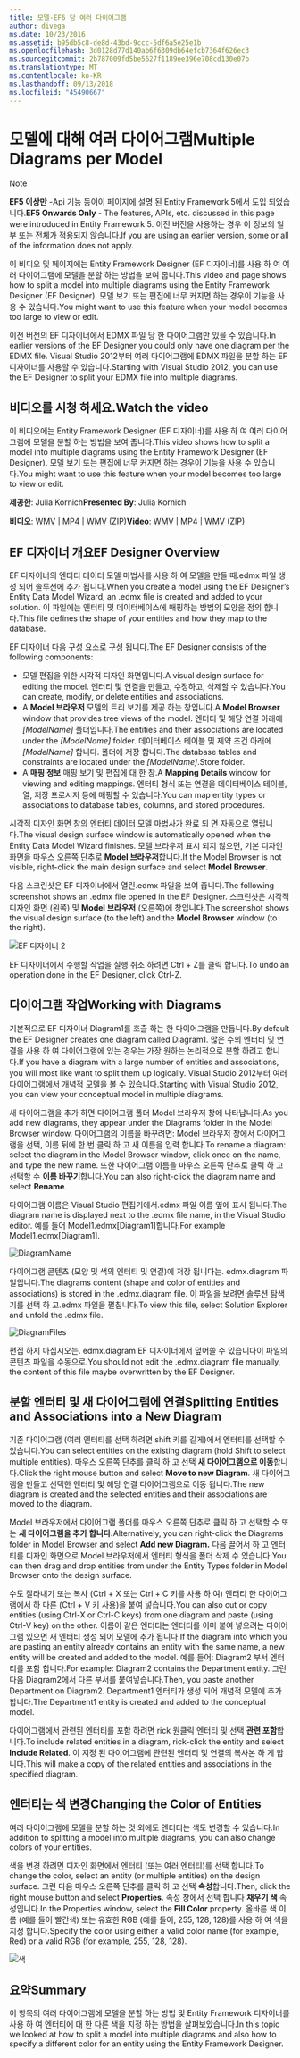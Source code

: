 ```yaml
---
title: 모델-EF6 당 여러 다이어그램
author: divega
ms.date: 10/23/2016
ms.assetid: b95db5c8-de8d-43bd-9ccc-5df6a5e25e1b
ms.openlocfilehash: 3d0128d77d140ab6f6309db64efcb7364f626ec3
ms.sourcegitcommit: 2b787009fd5be5627f1189ee396e708cd130e07b
ms.translationtype: MT
ms.contentlocale: ko-KR
ms.lasthandoff: 09/13/2018
ms.locfileid: "45490667"
---
```

# <a name="multiple-diagrams-per-model"></a><span data-ttu-id="71426-102">모델에 대해 여러 다이어그램</span><span class="sxs-lookup"><span data-stu-id="71426-102">Multiple Diagrams per Model</span></span>
> [!NOTE]
> <span data-ttu-id="71426-103">**EF5 이상만** -Api 기능 등이이 페이지에 설명 된 Entity Framework 5에서 도입 되었습니다.</span><span class="sxs-lookup"><span data-stu-id="71426-103">**EF5 Onwards Only** - The features, APIs, etc. discussed in this page were introduced in Entity Framework 5.</span></span> <span data-ttu-id="71426-104">이전 버전을 사용하는 경우 이 정보의 일부 또는 전체가 적용되지 않습니다.</span><span class="sxs-lookup"><span data-stu-id="71426-104">If you are using an earlier version, some or all of the information does not apply.</span></span>

<span data-ttu-id="71426-105">이 비디오 및 페이지에는 Entity Framework Designer (EF 디자이너)를 사용 하 여 여러 다이어그램에 모델을 분할 하는 방법을 보여 줍니다.</span><span class="sxs-lookup"><span data-stu-id="71426-105">This video and page shows how to split a model into multiple diagrams using the Entity Framework Designer (EF Designer).</span></span> <span data-ttu-id="71426-106">모델 보기 또는 편집에 너무 커지면 하는 경우이 기능을 사용 수 있습니다.</span><span class="sxs-lookup"><span data-stu-id="71426-106">You might want to use this feature when your model becomes too large to view or edit.</span></span>

<span data-ttu-id="71426-107">이전 버전의 EF 디자이너에서 EDMX 파일 당 한 다이어그램만 있을 수 있습니다.</span><span class="sxs-lookup"><span data-stu-id="71426-107">In earlier versions of the EF Designer you could only have one diagram per the EDMX file.</span></span> <span data-ttu-id="71426-108">Visual Studio 2012부터 여러 다이어그램에 EDMX 파일을 분할 하는 EF 디자이너를 사용할 수 있습니다.</span><span class="sxs-lookup"><span data-stu-id="71426-108">Starting with Visual Studio 2012, you can use the EF Designer to split your EDMX file into multiple diagrams.</span></span>

## <a name="watch-the-video"></a><span data-ttu-id="71426-109">비디오를 시청 하세요.</span><span class="sxs-lookup"><span data-stu-id="71426-109">Watch the video</span></span>
<span data-ttu-id="71426-110">이 비디오에는 Entity Framework Designer (EF 디자이너)를 사용 하 여 여러 다이어그램에 모델을 분할 하는 방법을 보여 줍니다.</span><span class="sxs-lookup"><span data-stu-id="71426-110">This video shows how to split a model into multiple diagrams using the Entity Framework Designer (EF Designer).</span></span> <span data-ttu-id="71426-111">모델 보기 또는 편집에 너무 커지면 하는 경우이 기능을 사용 수 있습니다.</span><span class="sxs-lookup"><span data-stu-id="71426-111">You might want to use this feature when your model becomes too large to view or edit.</span></span>

<span data-ttu-id="71426-112">**제공한**: Julia Kornich</span><span class="sxs-lookup"><span data-stu-id="71426-112">**Presented By**: Julia Kornich</span></span>

<span data-ttu-id="71426-113">**비디오**: [WMV](http://download.microsoft.com/download/5/C/2/5C2B52AB-5532-426F-B078-1E253341B5FA/HDI-ITPro-MSDN-winvideo-multiplediagrams.wmv) | [MP4](http://download.microsoft.com/download/5/C/2/5C2B52AB-5532-426F-B078-1E253341B5FA/HDI-ITPro-MSDN-mp4video-multiplediagrams.m4v) | [WMV (ZIP)](http://download.microsoft.com/download/5/C/2/5C2B52AB-5532-426F-B078-1E253341B5FA/HDI-ITPro-MSDN-winvideo-multiplediagrams.zip)</span><span class="sxs-lookup"><span data-stu-id="71426-113">**Video**: [WMV](http://download.microsoft.com/download/5/C/2/5C2B52AB-5532-426F-B078-1E253341B5FA/HDI-ITPro-MSDN-winvideo-multiplediagrams.wmv) | [MP4](http://download.microsoft.com/download/5/C/2/5C2B52AB-5532-426F-B078-1E253341B5FA/HDI-ITPro-MSDN-mp4video-multiplediagrams.m4v) | [WMV (ZIP)](http://download.microsoft.com/download/5/C/2/5C2B52AB-5532-426F-B078-1E253341B5FA/HDI-ITPro-MSDN-winvideo-multiplediagrams.zip)</span></span>

## <a name="ef-designer-overview"></a><span data-ttu-id="71426-114">EF 디자이너 개요</span><span class="sxs-lookup"><span data-stu-id="71426-114">EF Designer Overview</span></span>

<span data-ttu-id="71426-115">EF 디자이너의 엔터티 데이터 모델 마법사를 사용 하 여 모델을 만들 때.edmx 파일 생성 되어 솔루션에 추가 됩니다.</span><span class="sxs-lookup"><span data-stu-id="71426-115">When you create a model using the EF Designer’s Entity Data Model Wizard, an .edmx file is created and added to your solution.</span></span> <span data-ttu-id="71426-116">이 파일에는 엔터티 및 데이터베이스에 매핑하는 방법의 모양을 정의 합니다.</span><span class="sxs-lookup"><span data-stu-id="71426-116">This file defines the shape of your entities and how they map to the database.</span></span>

<span data-ttu-id="71426-117">EF 디자이너 다음 구성 요소로 구성 됩니다.</span><span class="sxs-lookup"><span data-stu-id="71426-117">The EF Designer consists of the following components:</span></span>

-   <span data-ttu-id="71426-118">모델 편집을 위한 시각적 디자인 화면입니다.</span><span class="sxs-lookup"><span data-stu-id="71426-118">A visual design surface for editing the model.</span></span> <span data-ttu-id="71426-119">엔터티 및 연결을 만들고, 수정하고, 삭제할 수 있습니다.</span><span class="sxs-lookup"><span data-stu-id="71426-119">You can create, modify, or delete entities and associations.</span></span>
-   <span data-ttu-id="71426-120">A **Model 브라우저** 모델의 트리 보기를 제공 하는 창입니다.</span><span class="sxs-lookup"><span data-stu-id="71426-120">A **Model Browser** window that provides tree views of the model.</span></span>  <span data-ttu-id="71426-121">엔터티 및 해당 연결 아래에 *\[ModelName\]* 폴더입니다.</span><span class="sxs-lookup"><span data-stu-id="71426-121">The entities and their associations are located under the *\[ModelName\]* folder.</span></span> <span data-ttu-id="71426-122">데이터베이스 테이블 및 제약 조건 아래에  *\[ModelName\]* 합니다. 폴더에 저장 합니다.</span><span class="sxs-lookup"><span data-stu-id="71426-122">The database tables and constraints are located under the *\[ModelName\]*.Store folder.</span></span>
-   <span data-ttu-id="71426-123">A **매핑 정보** 매핑 보기 및 편집에 대 한 창.</span><span class="sxs-lookup"><span data-stu-id="71426-123">A **Mapping Details** window for viewing and editing mappings.</span></span> <span data-ttu-id="71426-124">엔터티 형식 또는 연결을 데이터베이스 테이블, 열, 저장 프로시저 등에 매핑할 수 있습니다.</span><span class="sxs-lookup"><span data-stu-id="71426-124">You can map entity types or associations to database tables, columns, and stored procedures.</span></span> 

<span data-ttu-id="71426-125">시각적 디자인 화면 창의 엔터티 데이터 모델 마법사가 완료 되 면 자동으로 열립니다.</span><span class="sxs-lookup"><span data-stu-id="71426-125">The visual design surface window is automatically opened when the Entity Data Model Wizard finishes.</span></span> <span data-ttu-id="71426-126">모델 브라우저 표시 되지 않으면, 기본 디자인 화면을 마우스 오른쪽 단추로 **Model 브라우저**합니다.</span><span class="sxs-lookup"><span data-stu-id="71426-126">If the Model Browser is not visible, right-click the main design surface and select **Model Browser**.</span></span>

<span data-ttu-id="71426-127">다음 스크린샷은 EF 디자이너에서 열린.edmx 파일을 보여 줍니다.</span><span class="sxs-lookup"><span data-stu-id="71426-127">The following screenshot shows an .edmx file opened in the EF Designer.</span></span> <span data-ttu-id="71426-128">스크린샷은 시각적 디자인 화면 (왼쪽) 및 **Model 브라우저** (오른쪽)에 창입니다.</span><span class="sxs-lookup"><span data-stu-id="71426-128">The screenshot shows the visual design surface (to the left) and the **Model Browser** window (to the right).</span></span>

![EF 디자이너 2](~/ef6/media/efdesigner2.png)

<span data-ttu-id="71426-130">EF 디자이너에서 수행할 작업을 실행 취소 하려면 Ctrl + Z를 클릭 합니다.</span><span class="sxs-lookup"><span data-stu-id="71426-130">To undo an operation done in the EF Designer, click Ctrl-Z.</span></span>

## <a name="working-with-diagrams"></a><span data-ttu-id="71426-131">다이어그램 작업</span><span class="sxs-lookup"><span data-stu-id="71426-131">Working with Diagrams</span></span>

<span data-ttu-id="71426-132">기본적으로 EF 디자이너 Diagram1를 호출 하는 한 다이어그램을 만듭니다.</span><span class="sxs-lookup"><span data-stu-id="71426-132">By default the EF Designer creates one diagram called Diagram1.</span></span> <span data-ttu-id="71426-133">많은 수의 엔터티 및 연결을 사용 하 여 다이어그램에 있는 경우는 가장 원하는 논리적으로 분할 하려고 합니다.</span><span class="sxs-lookup"><span data-stu-id="71426-133">If you have a diagram with a large number of entities and associations, you will most like want to split them up logically.</span></span> <span data-ttu-id="71426-134">Visual Studio 2012부터 여러 다이어그램에서 개념적 모델을 볼 수 있습니다.</span><span class="sxs-lookup"><span data-stu-id="71426-134">Starting with Visual Studio 2012, you can view your conceptual model in multiple diagrams.</span></span>   

<span data-ttu-id="71426-135">새 다이어그램을 추가 하면 다이어그램 폴더 Model 브라우저 창에 나타납니다.</span><span class="sxs-lookup"><span data-stu-id="71426-135">As you add new diagrams, they appear under the Diagrams folder in the Model Browser window.</span></span> <span data-ttu-id="71426-136">다이어그램의 이름을 바꾸려면: Model 브라우저 창에서 다이어그램을 선택, 이름 뒤에 한 번 클릭 하 고 새 이름을 입력 합니다.</span><span class="sxs-lookup"><span data-stu-id="71426-136">To rename a diagram: select the diagram in the Model Browser window, click once on the name, and type the new name.</span></span>  <span data-ttu-id="71426-137">또한 다이어그램 이름을 마우스 오른쪽 단추로 클릭 하 고 선택할 수 **이름 바꾸기**합니다.</span><span class="sxs-lookup"><span data-stu-id="71426-137">You can also right-click the diagram name and select **Rename**.</span></span>

<span data-ttu-id="71426-138">다이어그램 이름은 Visual Studio 편집기에서.edmx 파일 이름 옆에 표시 됩니다.</span><span class="sxs-lookup"><span data-stu-id="71426-138">The diagram name is displayed next to the .edmx file name, in the Visual Studio editor.</span></span> <span data-ttu-id="71426-139">예를 들어 Model1.edmx\[Diagram1\]합니다.</span><span class="sxs-lookup"><span data-stu-id="71426-139">For example Model1.edmx\[Diagram1\].</span></span>

![DiagramName](~/ef6/media/diagramname.png)

<span data-ttu-id="71426-141">다이어그램 콘텐츠 (모양 및 색의 엔터티 및 연결)에 저장 됩니다는. edmx.diagram 파일입니다.</span><span class="sxs-lookup"><span data-stu-id="71426-141">The diagrams content (shape and color of entities and associations) is stored in the .edmx.diagram file.</span></span> <span data-ttu-id="71426-142">이 파일을 보려면 솔루션 탐색기를 선택 하 고.edmx 파일을 펼칩니다.</span><span class="sxs-lookup"><span data-stu-id="71426-142">To view this file, select Solution Explorer and unfold the .edmx file.</span></span> 

![DiagramFiles](~/ef6/media/diagramfiles.png)

<span data-ttu-id="71426-144">편집 하지 마십시오는. edmx.diagram EF 디자이너에서 덮어쓸 수 있습니다이 파일의 콘텐츠 파일을 수동으로.</span><span class="sxs-lookup"><span data-stu-id="71426-144">You should not edit the .edmx.diagram file manually, the content of this file maybe overwritten by the EF Designer.</span></span>
 
## <a name="splitting-entities-and-associations-into-a-new-diagram"></a><span data-ttu-id="71426-145">분할 엔터티 및 새 다이어그램에 연결</span><span class="sxs-lookup"><span data-stu-id="71426-145">Splitting Entities and Associations into a New Diagram</span></span>

<span data-ttu-id="71426-146">기존 다이어그램 (여러 엔터티를 선택 하려면 shift 키를 길게)에서 엔터티를 선택할 수 있습니다.</span><span class="sxs-lookup"><span data-stu-id="71426-146">You can select entities on the existing diagram (hold Shift to select multiple entities).</span></span> <span data-ttu-id="71426-147">마우스 오른쪽 단추를 클릭 하 고 선택 **새 다이어그램으로 이동**합니다.</span><span class="sxs-lookup"><span data-stu-id="71426-147">Click the right mouse button and select **Move to new Diagram**.</span></span> <span data-ttu-id="71426-148">새 다이어그램을 만들고 선택한 엔터티 및 해당 연결 다이어그램으로 이동 됩니다.</span><span class="sxs-lookup"><span data-stu-id="71426-148">The new diagram is created and the selected entities and their associations are moved to the diagram.</span></span>

<span data-ttu-id="71426-149">Model 브라우저에서 다이어그램 폴더를 마우스 오른쪽 단추로 클릭 하 고 선택할 수 또는 **새 다이어그램을 추가 합니다.**</span><span class="sxs-lookup"><span data-stu-id="71426-149">Alternatively, you can right-click the Diagrams folder in Model Browser and select **Add new Diagram.**</span></span> <span data-ttu-id="71426-150">다음 끌어서 하 고 엔터티를 디자인 화면으로 Model 브라우저에서 엔터티 형식을 폴더 삭제 수 있습니다.</span><span class="sxs-lookup"><span data-stu-id="71426-150">You can then drag and drop entities from under the Entity Types folder in Model Browser onto the design surface.</span></span>

<span data-ttu-id="71426-151">수도 잘라내기 또는 복사 (Ctrl + X 또는 Ctrl + C 키를 사용 하 여) 엔터티 한 다이어그램에서 하 다른 (Ctrl + V 키 사용)을 붙여 넣습니다.</span><span class="sxs-lookup"><span data-stu-id="71426-151">You can also cut or copy entities (using Ctrl-X or Ctrl-C keys) from one diagram and paste (using Ctrl-V key) on the other.</span></span> <span data-ttu-id="71426-152">이름이 같은 엔터티는 엔터티를 이미 붙여 넣으려는 다이어그램 있으면 새 엔터티 생성 되어 모델에 추가 됩니다.</span><span class="sxs-lookup"><span data-stu-id="71426-152">If the diagram into which you are pasting an entity already contains an entity with the same name, a new entity will be created and added to the model.</span></span>  <span data-ttu-id="71426-153">예를 들어: Diagram2 부서 엔터티를 포함 합니다.</span><span class="sxs-lookup"><span data-stu-id="71426-153">For example: Diagram2 contains the Department entity.</span></span> <span data-ttu-id="71426-154">그런 다음 Diagram2에서 다른 부서를 붙여넣습니다.</span><span class="sxs-lookup"><span data-stu-id="71426-154">Then, you paste another Department on Diagram2.</span></span> <span data-ttu-id="71426-155">Department1 엔터티가 생성 되어 개념적 모델에 추가 합니다.</span><span class="sxs-lookup"><span data-stu-id="71426-155">The Department1 entity is created and added to the conceptual model.</span></span>   

<span data-ttu-id="71426-156">다이어그램에서 관련된 엔터티를 포함 하려면 rick 원클릭 엔터티 및 선택 **관련 포함**합니다.</span><span class="sxs-lookup"><span data-stu-id="71426-156">To include related entities in a diagram, rick-click the entity and select **Include Related**.</span></span> <span data-ttu-id="71426-157">이 지정 된 다이어그램에 관련된 엔터티 및 연결의 복사본 하 게 합니다.</span><span class="sxs-lookup"><span data-stu-id="71426-157">This will make a copy of the related entities and associations in the specified diagram.</span></span>

## <a name="changing-the-color-of-entities"></a><span data-ttu-id="71426-158">엔터티는 색 변경</span><span class="sxs-lookup"><span data-stu-id="71426-158">Changing the Color of Entities</span></span>

<span data-ttu-id="71426-159">여러 다이어그램에 모델을 분할 하는 것 외에도 엔터티는 색도 변경할 수 있습니다.</span><span class="sxs-lookup"><span data-stu-id="71426-159">In addition to splitting a model into multiple diagrams, you can also change colors of your entities.</span></span>

<span data-ttu-id="71426-160">색을 변경 하려면 디자인 화면에서 엔터티 (또는 여러 엔터티)를 선택 합니다.</span><span class="sxs-lookup"><span data-stu-id="71426-160">To change the color, select an entity (or multiple entities) on the design surface.</span></span> <span data-ttu-id="71426-161">그런 다음 마우스 오른쪽 단추를 클릭 하 고 선택 **속성**합니다.</span><span class="sxs-lookup"><span data-stu-id="71426-161">Then, click the right mouse button and select **Properties**.</span></span> <span data-ttu-id="71426-162">속성 창에서 선택 합니다 **채우기 색** 속성입니다.</span><span class="sxs-lookup"><span data-stu-id="71426-162">In the Properties window, select the **Fill Color** property.</span></span> <span data-ttu-id="71426-163">올바른 색 이름 (예를 들어 빨간색) 또는 유효한 RGB (예를 들어, 255, 128, 128)를 사용 하 여 색을 지정 합니다.</span><span class="sxs-lookup"><span data-stu-id="71426-163">Specify the color using either a valid color name (for example, Red) or a valid RGB (for example, 255, 128, 128).</span></span> 

![색](~/ef6/media/color.png)

## <a name="summary"></a><span data-ttu-id="71426-165">요약</span><span class="sxs-lookup"><span data-stu-id="71426-165">Summary</span></span>

<span data-ttu-id="71426-166">이 항목의 여러 다이어그램에 모델을 분할 하는 방법 및 Entity Framework 디자이너를 사용 하 여 엔터티에 대 한 다른 색을 지정 하는 방법을 살펴보았습니다.</span><span class="sxs-lookup"><span data-stu-id="71426-166">In this topic we looked at how to split a model into multiple diagrams and also how to specify a different color for an entity using the Entity Framework Designer.</span></span> 
